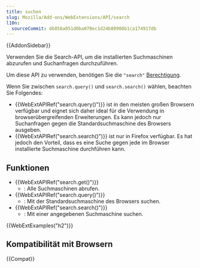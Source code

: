 ```yaml
---
title: suchen
slug: Mozilla/Add-ons/WebExtensions/API/search
l10n:
  sourceCommit: d6856a051d0ba078ec1d24b80908b1ca174917db
---
```


{{AddonSidebar}}

Verwenden Sie die Search-API, um die installierten Suchmaschinen abzurufen und Suchanfragen durchzuführen.

Um diese API zu verwenden, benötigen Sie die `"search"` [Berechtigung](/de/docs/Mozilla/Add-ons/WebExtensions/manifest.json/permissions).

Wenn Sie zwischen `search.query()` und `search.search()` wählen, beachten Sie Folgendes:

- {{WebExtAPIRef("search.query()")}} ist in den meisten großen Browsern verfügbar und eignet sich daher ideal für die Verwendung in browserübergreifenden Erweiterungen. Es kann jedoch nur Suchanfragen gegen die Standardsuchmaschine des Browsers ausgeben.
- {{WebExtAPIRef("search.search()")}} ist nur in Firefox verfügbar. Es hat jedoch den Vorteil, dass es eine Suche gegen jede im Browser installierte Suchmaschine durchführen kann.

## Funktionen

- {{WebExtAPIRef("search.get()")}}
  - : Alle Suchmaschinen abrufen.
- {{WebExtAPIRef("search.query()")}}
  - : Mit der Standardsuchmaschine des Browsers suchen.
- {{WebExtAPIRef("search.search()")}}
  - : Mit einer angegebenen Suchmaschine suchen.

{{WebExtExamples("h2")}}

## Kompatibilität mit Browsern

{{Compat}}
